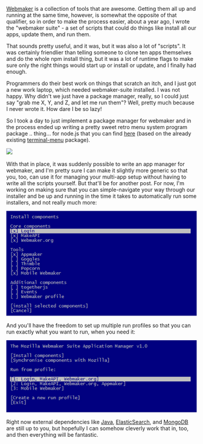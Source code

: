 [Webmaker](https://webmaker.org) is a collection of tools that are awesome. Getting them all up and running at the same time, however, is somewhat the opposite of that qualifier, so in order to make the process easier, about a year ago, I wrote the "webmaker suite" - a set of scripts that could do things like install all our apps, update them, and run them.

That sounds pretty useful, and it was, but it was also a lot of "scripts". It was certainly friendlier than telling someone to clone ten apps themselves and do the whole npm install thing, but it was a lot of runtime flags to make sure only the right things would start up or install or update, and I finally had enough.

Programmers do their best work on things that scratch an itch, and I just got a new work laptop, which needed webmaker-suite installed. I was not happy. Why didn't we just have a package manager, really, so I could just say "grab me X, Y, and Z, and let me run them"? Well, pretty much because I never wrote it. How dare I be so lazy!

So I took a day to just implement a package manager for webmaker and in the process ended up writing a pretty sweet retro menu system program package .. thing... for node.js that you can find [here](http://github.com/Pomax/terminal-menu-program) (based on the already existing [terminal-menu](https://www.npmjs.org/package/terminal-menu) package).

<img src="https://cloud.githubusercontent.com/assets/177243/4414059/0e4e9a00-4510-11e4-924e-59db1c523557.png">

With that in place, it was suddenly possible to write an app manager for webmaker, and I'm pretty sure I can make it slightly more generic so that you, too, can use it for managing your multi-app setup without having to write all the scripts yourself. But that'll be for another post. For now, I'm working on making sure that you can simple-navigate your way through our installer and be up and running in the time it takes to automatically run some installers, and not really much more:

<img src="gh-weblog/images/webmaker-menu-01.jpg">

And you'll have the freedom to set up multiple run profiles so that you can run exactly what you want to run, when you need it:

<img src="gh-weblog/images/webmaker-menu-02.jpg">

Right now external dependencies like [Java](https://www.java.com/en/download/index.jsp), [ElasticSearch](www.elasticsearch.org/overview/elkdownloads), and [MongoDB](www.mongodb.org/downloads) are still up to you, but hopefully I can somehow cleverly work that in, too, and then everything will be fantastic.
